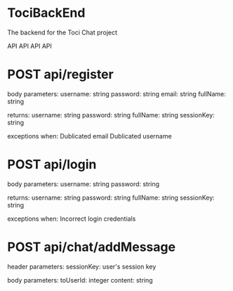 # TociBackEnd
The backend for the Toci Chat project

API API API API
# POST api/register

body parameters:
username: string
password: string
email: string
fullName: string

returns:
username: string
password: string
fullName: string
sessionKey: string

exceptions when:
Dublicated email
Dublicated username


# POST api/login

body parameters:
username: string
password: string

returns:
username: string
password: string
fullName: string
sessionKey: string

exceptions when:
Incorrect login credentials


# POST api/chat/addMessage

header parameters:
sessionKey: user's session key

body parameters:
toUserId: integer
content: string
